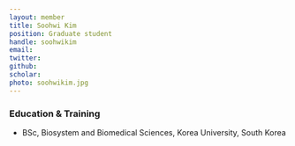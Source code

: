 ```yaml
---
layout: member
title: Soohwi Kim
position: Graduate student
handle: soohwikim
email:
twitter:
github:
scholar: 
photo: soohwikim.jpg
---
```



### Education & Training
- BSc, Biosystem and Biomedical Sciences, Korea University, South Korea